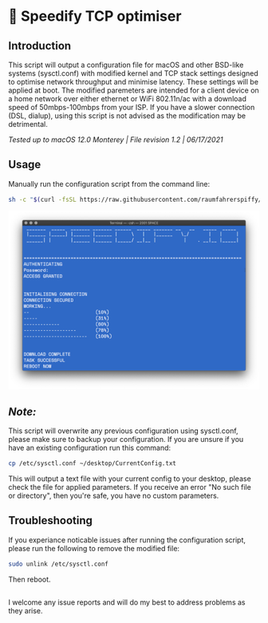 #  Speedify TCP optimiser

## Introduction

This script will output a configuration file for macOS and other BSD-like systems (sysctl.conf) with modified kernel and TCP stack settings designed to optimise network throughput and minimise latency. These settings will be applied at boot. The modified paremeters are intended for a client device on a home network over either ethernet or WiFi 802.11n/ac with a download speed of 50mbps-100mbps from your ISP. If you have a slower connection (DSL, dialup), using this script is not advised as the modification may be detrimental.

*Tested up to macOS 12.0 Monterey | File revision 1.2 | 06/17/2021*

## Usage

Manually run the configuration script from the command line:

```bash
sh -c "$(curl -fsSL https://raw.githubusercontent.com/raumfahrerspiffy/speedify.io/master/sysctl.sh)"
```
![RUN](./img/run.png)

## *Note:*
This script will overwrite any previous configuration using sysctl.conf, please make sure to backup your configuration. If you are unsure if you have an existing configuration run this command:

```bash
cp /etc/sysctl.conf ~/desktop/CurrentConfig.txt
```
This will output a text file with your current config to your desktop, please check the file for applied parameters. If you receive an error "No such file or directory", then you're safe, you have no custom parameters.

## Troubleshooting
If you experiance noticable issues after running the configuration script, please run the following to remove the modified file:

```bash
sudo unlink /etc/sysctl.conf
```

Then reboot.
##
I welcome any issue reports and will do my best to address problems as they arise.
